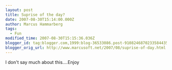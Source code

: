 ```yaml
---
layout: post
title: Suprise of the day?
date: 2007-08-30T15:14:00.000Z
author: Marcus Hammarberg
tags:
  - Fun
modified_time: 2007-08-30T15:15:36.036Z
blogger_id: tag:blogger.com,1999:blog-36533086.post-9108246870233584435
blogger_orig_url: http://www.marcusoft.net/2007/08/suprise-of-day.html
---
```



I don't say much about this....Enjoy
